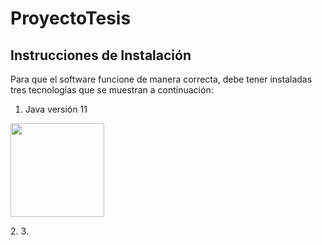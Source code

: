 # ProyectoTesis
## Instrucciones de Instalación
Para que el software funcione de manera correcta, debe tener instaladas tres tecnologías que se muestran a continuación:
1. Java versión 11
<p><a target="_blank"><img src="" width="150"></a></p>
2.
3.